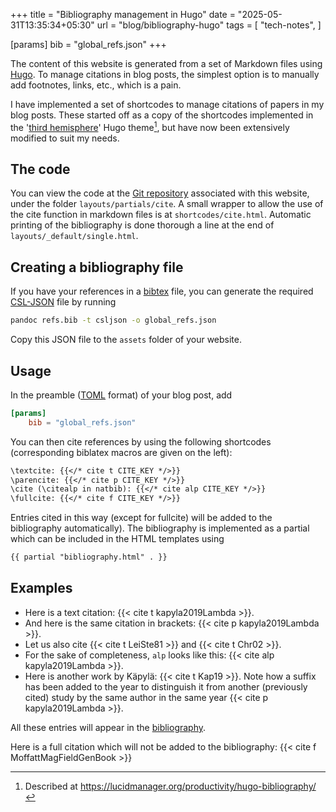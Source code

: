 +++
title = "Bibliography management in Hugo"
date = "2025-05-31T13:35:34+05:30"
url = "blog/bibliography-hugo"
tags = [
	"tech-notes",
	]

[params]
	bib = "global_refs.json"
+++

The content of this website is generated from a set of Markdown files using [Hugo](https://gohugo.io/).
To manage citations in blog posts, the simplest option is to manually add footnotes, links, etc., which is a pain.

I have implemented a set of shortcodes to manage citations of papers in my blog posts. These started off as a copy of the shortcodes implemented in the '[third hemisphere](https://github.com/pprevos/hugo-thirdhemisphere/)' Hugo theme[^note_third_hemi], but have now been extensively modified to suit my needs.

<!--more-->

[^note_third_hemi]: Described at <https://lucidmanager.org/productivity/hugo-bibliography/>

## The code

You can view the code at the [Git repository](https://github.com/Kishore96in/kishore96in.github.io/) associated with this website, under the folder `layouts/partials/cite`.
A small wrapper to allow the use of the cite function in markdown files is at `shortcodes/cite.html`.
Automatic printing of the bibliography is done thorough a line at the end of `layouts/_default/single.html`.

## Creating a bibliography file

If you have your references in a [bibtex](https://en.wikipedia.org/wiki/BibTeX) file, you can generate the required [CSL-JSON](https://citeproc-js.readthedocs.io/en/latest/csl-json/markup.html) file by running
```bash
pandoc refs.bib -t csljson -o global_refs.json
```
Copy this JSON file to the `assets` folder of your website.

##  Usage

In the preamble ([TOML](https://toml.io/en/) format) of your blog post, add
```toml
[params]
	bib = "global_refs.json"
```
You can then cite references by using the following shortcodes (corresponding biblatex macros are given on the left):
```markdown
\textcite: {{</* cite t CITE_KEY */>}}
\parencite: {{</* cite p CITE_KEY */>}}
\cite (\citealp in natbib): {{</* cite alp CITE_KEY */>}}
\fullcite: {{</* cite f CITE_KEY */>}}
```
Entries cited in this way (except for fullcite) will be added to the bibliography automatically).
The bibliography is implemented as a partial which can be included in the HTML templates using
```html
{{ partial "bibliography.html" . }}
```

## Examples

- Here is a text citation: {{< cite t kapyla2019Lambda >}}.
- And here is the same citation in brackets: {{< cite p kapyla2019Lambda >}}.
- Let us also cite {{< cite t LeiSte81 >}} and {{< cite t Chr02 >}}.
- For the sake of completeness, `alp` looks like this: {{< cite alp kapyla2019Lambda >}}.
- Here is another work by Käpylä: {{< cite t Kap19 >}}.
Note how a suffix has been added to the year to distinguish it from another (previously cited) study by the same author in the same year {{< cite p kapyla2019Lambda >}}.

All these entries will appear in the [bibliography](#bibliography).

Here is a full citation which will not be added to the bibliography:
{{< cite f MoffattMagFieldGenBook >}}
